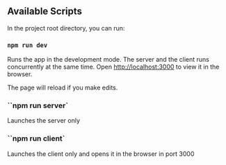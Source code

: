 ## Available Scripts

In the project root directory, you can run:

### `npm run dev`

Runs the app in the development mode. The server and the client runs concurrently at the same time.
Open [http://localhost:3000](http://localhost:3000) to view it in the browser.

The page will reload if you make edits.


### ``npm run server`

Launches the server only 

### ``npm run client`

Launches the client only and opens it in the browser in port 3000
